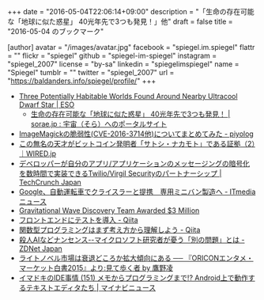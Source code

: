 +++
date = "2016-05-04T22:06:14+09:00"
description = "「生命の存在可能な「地球に似た惑星」 40光年先で3つも発見！」他"
draft = false
title = "2016-05-04 のブックマーク"

[author]
  avatar = "/images/avatar.jpg"
  facebook = "spiegel.im.spiegel"
  flattr = ""
  flickr = "spiegel"
  github = "spiegel-im-spiegel"
  instagram = "spiegel_2007"
  license = "by-sa"
  linkedin = "spiegelimspiegel"
  name = "Spiegel"
  tumblr = ""
  twitter = "spiegel_2007"
  url = "https://baldanders.info/spiegel/profile/"
+++

- [Three Potentially Habitable Worlds Found Around Nearby Ultracool Dwarf Star | ESO](http://www.eso.org/public/news/eso1615/)
    - [生命の存在可能な「地球に似た惑星」 40光年先で3つも発見！ | sorae.jp : 宇宙（そら）へのポータルサイト](http://sorae.jp/030201/2016_05_03_earth.html)
- [ImageMagickの脆弱性(CVE-2016-3714他)についてまとめてみた - piyolog](http://d.hatena.ne.jp/Kango/20160504/1462352882)
- [この無名の天才がビットコイン発明者「サトシ・ナカモト」である証拠（2）｜WIRED.jp](http://wired.jp/2016/05/04/bitcoins-creator-satoshi-nakamoto-is-2/)
- [デベロッパーが自分のアプリ/アプリケーションのメッセージングの暗号化を数時間で実装できるTwilio/Virgil Securityのパートナーシップ | TechCrunch Japan](http://jp.techcrunch.com/2016/05/04/20160503adding-end-to-end-encrypted-messaging-to-your-app-just-got-a-lot-easier/)
- [Google、自動運転車でクライスラーと提携　専用ミニバン製造へ - ITmedia ニュース](http://www.itmedia.co.jp/news/articles/1605/04/news022.html)
- [Gravitational Wave Discovery Team Awarded $3 Million](http://www.space.com/32782-gravitational-wave-discovery-breakthrough-prize.html)
- [フロントエンドにテストを導入 - Qiita](http://qiita.com/howdy39/items/cdd5b252096f5a2fa438)
- [関数型プログラミングはまず考え方から理解しよう - Qiita](http://qiita.com/stkdev/items/5c021d4e5d54d56b927c)
- [殺人AIなどナンセンス--マイクロソフト研究者が憂う「別の問題」とは - ZDNet Japan](http://japan.zdnet.com/article/35081410/)
- [ライトノベル市場は衰退どころか拡大傾向にある ── 『ORICONエンタメ・マーケット白書2015』より:見て歩く者 by 鷹野凌](http://www.wildhawkfield.com/2016/05/real-light-novel-market.html)
- [イマドキのIDE事情 (151) メモからプログラミングまで!? Android上で動作するテキストエディタたち | マイナビニュース](http://news.mynavi.jp/column/ide/151/)
